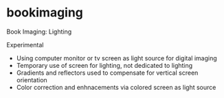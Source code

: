 # bookimaging
Book Imaging: Lighting

Experimental

- Using computer monitor or tv screen as light source for digital imaging
- Temporary use of screen for lighting, not dedicated to lighting
- Gradients and reflectors used to compensate for vertical screen orientation
- Color correction and enhnacements via colored screen as light source
